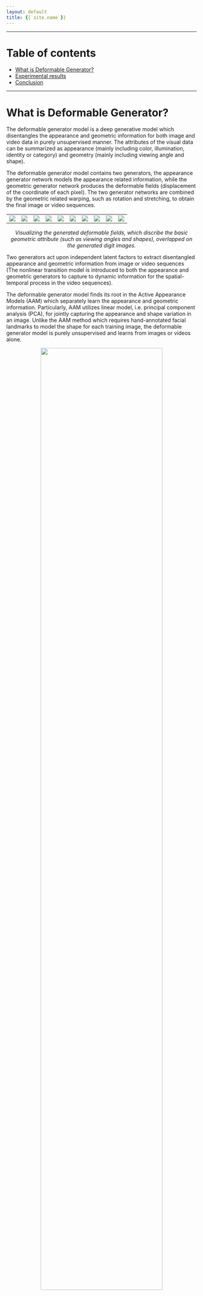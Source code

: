 ```yaml
---
layout: default
title: {{ site.name }}
---
```


---
# Table of contents
* [What is Deformable Generator?](#what_is)
* [Experimental results](#experimental_results)
* [Conclusion](#conclusion)
---

<a name="what_is"></a>

# What is Deformable Generator?
The deformable generator model is a deep generative model which disentangles the appearance and geometric information for both image and video data in purely unsupervised manner. The attributes of the visual data can be summarized as appearance (mainly including color, illumination, identity or category) and geometry (mainly including viewing angle and shape). 

The deformable generator model contains two generators, the appearance generator network models the appearance related information, while the geometric generator network produces the deformable fields (displacement of the coordinate of each pixel). The two generator networks are combined by the geometric related warping, such as rotation and stretching, to obtain the final image or video sequences. 

<table>
  <tr>
    <td><img src="{{ site.baseurl }}/fig/0f.gif" ></td>
    <td><img src="{{ site.baseurl }}/fig/1f.gif" ></td>
    <td><img src="{{ site.baseurl }}/fig/2f.gif"></td>
    <td><img src="{{ site.baseurl }}/fig/3f.gif" ></td>
    <td><img src="{{ site.baseurl }}/fig/4f.gif" ></td> 
    <td><img src="{{ site.baseurl }}/fig/5f.gif" ></td>
    <td><img src="{{ site.baseurl }}/fig/6f.gif" ></td>
    <td><img src="{{ site.baseurl }}/fig/7f.gif"></td>
    <td><img src="{{ site.baseurl }}/fig/8f.gif" ></td>
    <td><img src="{{ site.baseurl }}/fig/9f.gif" ></td> 
  </tr>
</table>
<center><em>Visualizing the generated deformable fields, which discribe the basic geometric attribute (such as viewing angles and shapes), overlapped on the generated digit images.</em></center>

Two generators act upon independent latent factors to extract disentangled appearance and geometric information from image or video sequences (The nonlinear transition model is introduced to both the appearance and geometric generators to capture to dynamic information for the spatial-temporal process in the video sequences). 

The deformable generator model finds its root in the Active Appearance Models (AAM) which separately learn the appearance and geometric information. Particularly, AAM utilizes linear model, i.e. principal component analysis (PCA), for jointly capturing the appearance and shape variation in an image. Unlike the AAM method which requires hand-annotated facial landmarks to model the shape for each training image, the deformable generator model is purely unsupervised and learns from images or videos alone.
<center><img src="{{ site.baseurl }}/fig/framwork1.png" width="80%"></center>
<center><em>An illustration of the proposed model</em></center>

As we can observed, the canonical faces (generated image before warping) in the front view are auto-learned and produced by the appearance generator. By warping the output of the appearance generator with the deformable fields (coordinate residual \\(P(dx,dy)\\) generated by the geometric generator, we obtain the final reconstructing images.

The model can be expressed as
$$
  \begin{split}
    X &= F(Z^a,Z^g; \theta)\\
    &= F_w(F_a(Z^a;\theta_a),F_g(Z^g;\theta_g)) + \epsilon
  \end{split}
$$

# Experimental results

<table>
  <tr>
    <td><center><img src="{{ site.baseurl }}/fig/appbasis0.gif"></center></td>
    <td><center><img src="{{ site.baseurl }}/fig/appbasis.png" ></center></td>
  </tr>
  <tr>
    <td><center>Typical appearance basis functions</center></td>
  </tr>
</table>

<table>
  <tr>
    <td><center><img src="{{ site.baseurl }}/fig/geobasis0.gif"></center></td>
    <td><center><img src="{{ site.baseurl }}/fig/geobasis.png" ></center></td>
  </tr>
  <tr>
    <td><center>Representive geometric basis functions</center></td>
  </tr>
</table>

<table>
  <tr>
    <td><img src="{{ site.baseurl }}/fig/rotation.png"></td>
    <td><img src="{{ site.baseurl }}/fig/sharpwarp.png"></td>
  </tr>
  <tr>
    <td><center> Rotation warping to the apearance basis functions</center></td>
    <td><center>Shape warping to the apearance basis functions</center></td>
  </tr>
</table>

![Unsupervised landmark localization]({{ site.baseurl }}/fig/oridefgridcanoldmk.png)
<center><em>Unsupervised landmark localization</em></center>

<table>
  <tr>
    <td><img src="{{ site.baseurl }}/fig/transferex.gif"></td>
    <td><center><img src="{{ site.baseurl }}/fig/transfergreycolor.png"  width="90%"></center></td>
  </tr>
  <tr>
    <td><center> Transferring and recombining geometric and appearance vectors</center></td>
    <td><center>Transferring the learned expression from the gray dataset to the face images in the color Multi-PIE dataset.</center></td>
  </tr>
</table>

<table>
  <tr>
    <td><center><img src="{{ site.baseurl }}/fig/animal.png"></center></td>
    <td><center><img src="{{ site.baseurl }}/fig/car.png"></center></td>
  </tr>
  <tr>
    <td><center> geometric interpolation results of cat and monkey
faces after applying the rotation and shape warping learned from CelebA.</center></td>
    <td><center> geometric interpolation results of the model
learned from *car* category of CIFAR-10 dataset.</center></td>
  </tr>
</table>
<table>
  <tr>
    <td><img src="{{ site.baseurl }}/fig/0f.gif" ></td>
    <td><img src="{{ site.baseurl }}/fig/1f.gif" ></td>
    <td><img src="{{ site.baseurl }}/fig/2f.gif"></td>
    <td><img src="{{ site.baseurl }}/fig/3f.gif" ></td>
    <td><img src="{{ site.baseurl }}/fig/4f.gif" ></td> 
    <td><img src="{{ site.baseurl }}/fig/5f.gif" ></td>
    <td><img src="{{ site.baseurl }}/fig/6f.gif" ></td>
    <td><img src="{{ site.baseurl }}/fig/7f.gif"></td>
    <td><img src="{{ site.baseurl }}/fig/8f.gif" ></td>
    <td><img src="{{ site.baseurl }}/fig/9f.gif" ></td> 
  </tr>
</table>

<table>
  <tr>
    <td><center><img src="{{ site.baseurl }}/fig/mnistallview.png"></center></td>
    <td><center><img src="{{ site.baseurl }}/fig/mnistallshape.png"></center></td>
  </tr>
  <tr>
    <td><center> Geometric basis functions of viewing angles</center></td>
    <td><center> Geometric basis functions of shapes.</center></td>
  </tr>
</table>

<table>
  <tr>
    <td><img src="{{ site.baseurl }}/video/id3and22.gif"></td>
    <td><img src="{{ site.baseurl }}/video/id5and23.gif"></td>
  </tr>
  <tr>
    <td><img src="{{ site.baseurl }}/video/id6and25.gif"></td>
    <td><img src="{{ site.baseurl }}/video/id188and57.gif"></td>
  </tr>
</table>

<table>
  <tr>
    <td><img src="{{ site.baseurl }}/video/anger.gif" width="400%"></td>
    <td><img src="{{ site.baseurl }}/video/disgust.gif" width="400%"></td>
    <td><img src="{{ site.baseurl }}/video/fear.gif" width="400%"></td>
    <td><img src="{{ site.baseurl }}/video/happy.gif" width="400%"></td>
    <td><img src="{{ site.baseurl }}/video/sad.gif" width="400%"></td> 
    <td><img src="{{ site.baseurl }}/video/suprise.gif" width="400%"></td>
  </tr>
</table>


## Welcome to GitHub Pages

You can use the [editor on GitHub](https://github.com/andyxingxl/Deformable-generator/edit/master/index.md) to maintain and preview the content for your website in Markdown files.

Whenever you commit to this repository, GitHub Pages will run [Jekyll](https://jekyllrb.com/) to rebuild the pages in your site, from the content in your Markdown files.

### Markdown

Markdown is a lightweight and easy-to-use syntax for styling your writing. It includes conventions for

```markdown
Syntax highlighted code block

# Header 1
## Header 2
### Header 3

- Bulleted
- List

1. Numbered
2. List

**Bold** and _Italic_ and `Code` text

[Link](url) and ![Image](src)
```

For more details see [GitHub Flavored Markdown](https://guides.github.com/features/mastering-markdown/).

### Jekyll Themes

Your Pages site will use the layout and styles from the Jekyll theme you have selected in your [repository settings](https://github.com/andyxingxl/Deformable-generator/settings). The name of this theme is saved in the Jekyll `_config.yml` configuration file.

### Support or Contact

Having trouble with Pages? Check out our [documentation](https://help.github.com/categories/github-pages-basics/) or [contact support](https://github.com/contact) and we’ll help you sort it out.
